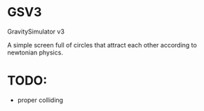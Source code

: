 # GSV3
GravitySimulator v3

A simple screen full of circles that attract each other according to newtonian physics.

# TODO:
- proper colliding
